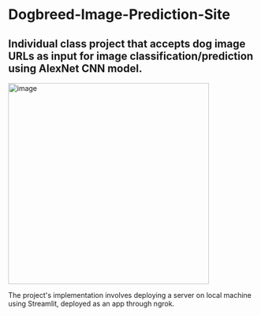 # Dogbreed-Image-Prediction-Site

## Individual class project that accepts dog image URLs as input for image classification/prediction using AlexNet CNN model.

<img width="407" alt="image" src="https://github.com/ediaz029/Dogbreed-Image-Prediction-Site/assets/112585936/fbb7bfcf-00e1-4918-91dd-5f14c67a1fee">

The project's implementation involves deploying a server on local machine using Streamlit, deployed as an app through ngrok. 
